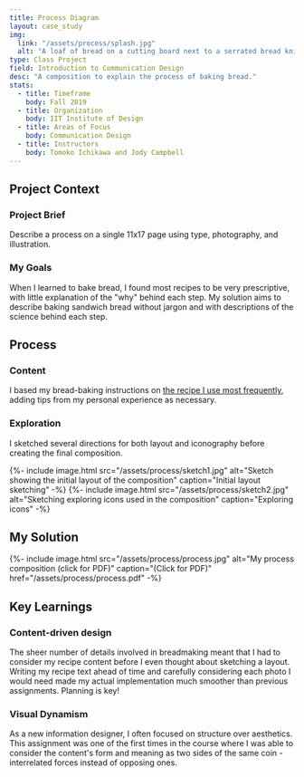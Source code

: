 ```yaml
---
title: Process Diagram
layout: case_study
img:
  link: "/assets/process/splash.jpg"
  alt: "A loaf of bread on a cutting board next to a serrated bread knife"
type: Class Project
field: Introduction to Communication Design
desc: "A composition to explain the process of baking bread."
stats:
  - title: Timeframe
    body: Fall 2019
  - title: Organization
    body: IIT Institute of Design
  - title: Areas of Focus
    body: Communication Design
  - title: Instructors
    body: Tomoko Ichikawa and Jody Campbell
---
```

## Project Context
### Project Brief
Describe a process on a single 11x17 page using type, photography, and illustration.

### My Goals
When I learned to bake bread, I found most recipes to be very prescriptive, with little explanation of the "why" behind each step. My solution aims to describe baking sandwich bread without jargon and with descriptions of the science behind each step.

## Process
### Content
I based my bread-baking instructions on [the recipe I use most frequently](https://www.reddit.com/r/YouShouldKnow/comments/2m2rye/ysk_how_to_make_bread/), adding tips from my personal experience as necessary.

### Exploration
I sketched several directions for both layout and iconography before creating the final composition.

<div class="two-col">
  {%- include image.html src="/assets/process/sketch1.jpg" alt="Sketch showing the initial layout of the composition" caption="Initial layout sketching" -%}
  {%- include image.html src="/assets/process/sketch2.jpg" alt="Sketching exploring icons used in the composition" caption="Exploring icons" -%}
</div>

## My Solution
<div>
{%- include image.html src="/assets/process/process.jpg" alt="My process composition (click for PDF)" caption="(Click for PDF)" href="/assets/process/process.pdf" -%}
</div>

## Key Learnings
### Content-driven design
The sheer number of details involved in breadmaking meant that I had to consider my recipe content before I even thought about sketching a layout. Writing my recipe text ahead of time and carefully considering each photo I would need made my actual implementation much smoother than previous assignments. Planning is key!


### Visual Dynamism
As a new information designer, I often focused on structure over aesthetics. This assignment was one of the first times in the course where I was able to consider the content's form and meaning as two sides of the same coin - interrelated forces instead of opposing ones.
